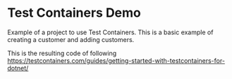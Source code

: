 # Test Containers Demo

Example of a project to use Test Containers. This is a basic example of creating a customer and adding customers.

This is the resulting code of following https://testcontainers.com/guides/getting-started-with-testcontainers-for-dotnet/
